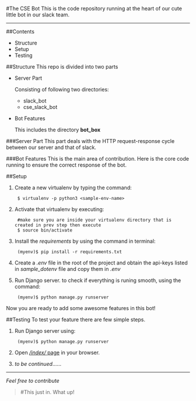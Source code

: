 #The CSE Bot
This is the code repository running at the heart of our cute little bot 
in our slack team.
****

##Contents
* Structure
* Setup
* Testing


##Structure
This repo is divided into two parts
* Server Part

    Consisting of following two directories:
    * slack_bot
    * cse_slack_bot
    
* Bot Features

    This includes the directory **bot_box**


###Server Part
This part deals with the HTTP request-response cycle between our server 
and that of slack.


###Bot Features
This is the main area of contribution. Here is the core code running to 
ensure the correct response of the bot.


##Setup
1. Create a new virtualenv by typing the command:
    
        $ virtualenv -p python3 <sample-env-name>

2. Activate that virtualenv by executing:

        #make sure you are inside your virtualenv directory that is created in prev step then execute
        $ source bin/activate 
    
3. Install the *requirements* by using the command in terminal:

        (myenv)$ pip install -r requirements.txt

4. Create a *.env* file in the root of the project and obtain the api-keys 
listed in *sample_dotenv* file and copy them in *.env*

5. Run Django server. to check if everything is runing smooth, using the command:

        (myenv)$ python manage.py runserver

Now you are ready to add some awesome features in this bot!


##Testing
To test your feature there are few simple steps.
1. Run Django server using:

        (myenv)$ python manage.py runserver

2. Open [*/index/* page](127.0.0.1:8000/index) in your browser.
3. *to be continued*......


****
*Feel free to contribute*
>#This just in. What up!
